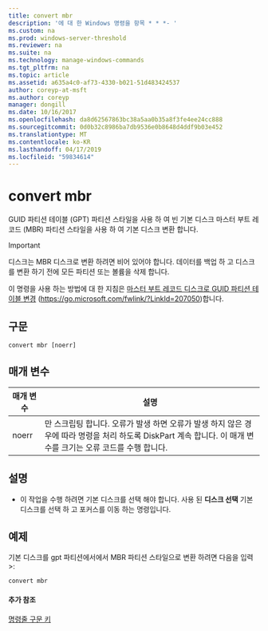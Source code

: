 ```yaml
---
title: convert mbr
description: '에 대 한 Windows 명령을 항목 * * *- '
ms.custom: na
ms.prod: windows-server-threshold
ms.reviewer: na
ms.suite: na
ms.technology: manage-windows-commands
ms.tgt_pltfrm: na
ms.topic: article
ms.assetid: a635a4c0-af73-4330-b021-51d483424537
author: coreyp-at-msft
ms.author: coreyp
manager: dongill
ms.date: 10/16/2017
ms.openlocfilehash: da8d62567863bc38a5aa0b35a8f3fe4ee24cc888
ms.sourcegitcommit: 0d0b32c8986ba7db9536e0b8648d4ddf9b03e452
ms.translationtype: MT
ms.contentlocale: ko-KR
ms.lasthandoff: 04/17/2019
ms.locfileid: "59834614"
---
```

# <a name="convert-mbr"></a>convert mbr



GUID 파티션 테이블 (GPT) 파티션 스타일을 사용 하 여 빈 기본 디스크 마스터 부트 레코드 (MBR) 파티션 스타일을 사용 하 여 기본 디스크 변환 합니다.

> [!IMPORTANT]
> 디스크는 MBR 디스크로 변환 하려면 비어 있어야 합니다. 데이터를 백업 하 고 디스크를 변환 하기 전에 모든 파티션 또는 볼륨을 삭제 합니다.

이 명령을 사용 하는 방법에 대 한 지침은 [마스터 부트 레코드 디스크로 GUID 파티션 테이블 변경](https://go.microsoft.com/fwlink/?LinkId=207050) (https://go.microsoft.com/fwlink/?LinkId=207050)합니다.

## <a name="syntax"></a>구문

```
convert mbr [noerr]
```

## <a name="parameters"></a>매개 변수

|매개 변수|설명|
|---------|-----------|
|noerr|만 스크립팅 합니다. 오류가 발생 하면 오류가 발생 하지 않은 경우에 따라 명령을 처리 하도록 DiskPart 계속 합니다. 이 매개 변수를 크기는 오류 코드를 수행 합니다.|

## <a name="remarks"></a>설명

-   이 작업을 수행 하려면 기본 디스크를 선택 해야 합니다. 사용 된 **디스크 선택** 기본 디스크를 선택 하 고 포커스를 이동 하는 명령입니다.

## <a name="BKMK_examples"></a>예제

기본 디스크를 gpt 파티션에서에서 MBR 파티션 스타일으로 변환 하려면 다음을 입력 >:
```
convert mbr
```

#### <a name="additional-references"></a>추가 참조

[명령줄 구문 키](command-line-syntax-key.md)

